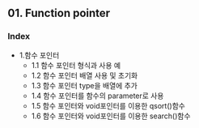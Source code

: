 
## 01. Function pointer
### Index

* 1.함수 포인터
   * 1.1 함수 포인터 형식과 사용 예
   * 1.2 함수 포인터 배열 사용 및 초기화
   * 1.3 함수 포인터 type을 배열에 추가
   * 1.4 함수 포인터를 함수의 parameter로 사용
   * 1.5 함수 포인터와 void포인터를 이용한 qsort()함수
   * 1.6 함수 포인터와 void포인터를 이용한 search()함수
